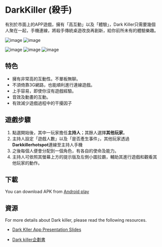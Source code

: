# DarkKiller (殺手)

有別於市面上的APP遊戲，擁有「高互動」以及「體驗」，Dark Killer只需要幾個人聚在一起，手機連線，將殺手傳統桌遊改良再創新，給你前所未有的體驗樂趣。


![image](https://github.com/a110605/darkkiller/blob/master/pictures/1.png)
![image](https://github.com/a110605/darkkiller/blob/master/pictures/2.png)

![image](https://github.com/a110605/darkkiller/blob/master/pictures/3.png)
![image](https://github.com/a110605/darkkiller/blob/master/pictures/4.png)
![image](https://github.com/a110605/darkkiller/blob/master/pictures/5.png)

## 特色
- 擁有非常高的互動性。不單板無聊。
- 不須倚靠3G網路，也能順利進行連線遊戲。
- 上手容易，即使你沒有遊戲經驗。
- 音效及動畫的互動。
- 有效減少遊戲過程中的干擾因子

## 遊戲步驟

1. 點選開始後，其中一玩家擔任**主持人**；其餘人選擇**其他玩家**。
2. 主持人設定「遊戲人數」以及「是否產生事件」，其他玩家透過**Darkkillerhotspot**連線至主持人手機
3. 之後每個人便會分配到一個角色，有各自的使命及能力。
4. 主持人可依照其螢幕上方的提示版及左側小圖拉霸，輔助其進行遊戲和觀看其他玩家的動作。

## 下載
You can download APK from [Android play](https://play.google.com/store/apps/details?id=aaaaa.dark_killer&hl=zh_TW)

## 資源
For more details about Dark killer, please read the following resources.

- [Dark Kller App Presentation Slides](https://www.slideshare.net/andy149/dark-kller-app-presentation-slides)

- [Dark killer企劃書](https://www.dropbox.com/s/7ke6h7zemiv50ig/Dark%20killer%E4%BC%81%E5%8A%83%E6%9B%B8.pdf?dl=0)
 


